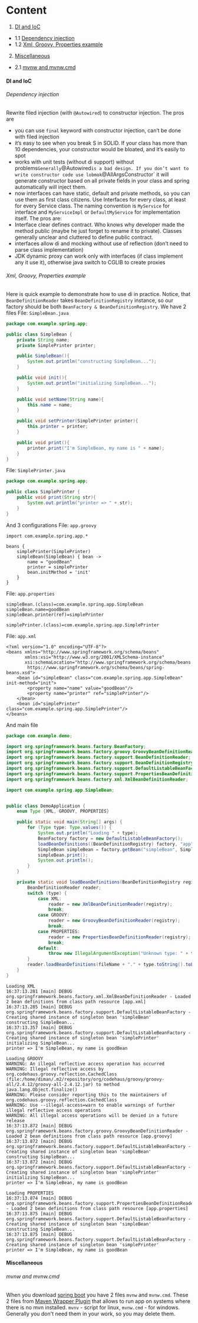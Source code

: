 # Content

1. [DI and IoC](#di-and-ioc)
* 1.1 [Dependency injection](#dependency-injection)
* 1.2 [Xml, Groovy, Properties example](#xml-groovy-properties-example)
2. [Miscellaneous](#miscellaneous)
* 2.1 [mvnw and mvnw.cmd](#mvnw-and-mvnwcmd)

#### DI and IoC
###### Dependency injection
Rewrite filed injection (with `@Autowired`) to constructor injection. The pros are
- you can use `final` keyword with constructor injection, can’t be done with filed injection
- it’s easy to see when you break S in SOLID. If your class has more than 10 dependencies, your constructor would be bloated, and it’s easily to spot
- works with unit tests (without di support) without problems`
Generally `@Autowired` is a bad design. If you don’t want to write constructor code use lobmok `@AllArgsConstructor` it will generate constructor based on all private fields in your class and spring automatically will inject them.
- now interfaces can have static, default and private methods, so you can use them as first class citizens.
Use Interfaces for every class, at least for every Service class. The naming convention is `MyService` for interface and `MyServiceImpl` or `DefaultMyService` for implementation itself. The pros are:
- Interface clear defines contract. Who knows why developer made the method public (maybe he just forget to rename it to private). Classes generally unclear and cluttered to define public contract.
- interfaces allow di and mocking without use of reflection (don’t need to parse class implementation)
- JDK dynamic proxy can work only with interfaces (if class implement any it use it), otherwise java switch to CGLIB to create proxies

###### Xml, Groovy, Properties example
Here is quick example to demonstrate how to use di in practice.
Notice, that `BeanDefinitionReader` takes `BeanDefinitionRegistry` instance, so our factory should be both `BeanFactory & BeanDefinitionRegistry`.
We have 2 files
File: `SimpleBean.java`
```java
package com.example.spring.app;

public class SimpleBean {
    private String name;
    private SimplePrinter printer;

    public SimpleBean(){
        System.out.println("constructing SimpleBean...");
    }

    public void init(){
        System.out.println("initializing SimpleBean...");
    }

    public void setName(String name){
        this.name = name;
    }

    public void setPrinter(SimplePrinter printer){
        this.printer = printer;
    }

    public void print(){
        printer.print("I'm SimpleBean, my name is " + name);
    }
}
```
File: `SimplePrinter.java`
```java
package com.example.spring.app;

public class SimplePrinter {
    public void print(String str){
        System.out.println("printer => " + str);
    }
}
```

And 3 configurations
File: `app.groovy`
```
import com.example.spring.app.*

beans {
    simplePrinter(SimplePrinter)
    simpleBean(SimpleBean) { bean ->
        name = "goodBean"
        printer = simplePrinter
        bean.initMethod = 'init'
    }
}
```
File: `app.properties`
```
simpleBean.(class)=com.example.spring.app.SimpleBean
simpleBean.name=goodBean
simpleBean.printer(ref)=simplePrinter

simplePrinter.(class)=com.example.spring.app.SimplePrinter
```
File: `app.xml`
```
<?xml version="1.0" encoding="UTF-8"?>
<beans xmlns="http://www.springframework.org/schema/beans"
       xmlns:xsi="http://www.w3.org/2001/XMLSchema-instance"
       xsi:schemaLocation="http://www.springframework.org/schema/beans
        https://www.springframework.org/schema/beans/spring-beans.xsd">
    <bean id="simpleBean" class="com.example.spring.app.SimpleBean" init-method="init">
        <property name="name" value="goodBean"/>
        <property name="printer" ref="simplePrinter"/>
    </bean>
    <bean id="simplePrinter" class="com.example.spring.app.SimplePrinter"/>
</beans>
```
And main file
```java
package com.example.demo;

import org.springframework.beans.factory.BeanFactory;
import org.springframework.beans.factory.groovy.GroovyBeanDefinitionReader;
import org.springframework.beans.factory.support.BeanDefinitionReader;
import org.springframework.beans.factory.support.BeanDefinitionRegistry;
import org.springframework.beans.factory.support.DefaultListableBeanFactory;
import org.springframework.beans.factory.support.PropertiesBeanDefinitionReader;
import org.springframework.beans.factory.xml.XmlBeanDefinitionReader;

import com.example.spring.app.SimpleBean;


public class DemoApplication {
	enum Type {XML, GROOVY, PROPERTIES}

	public static void main(String[] args) {
		for (Type type: Type.values()) {
			System.out.println("Loading " + type);
			BeanFactory factory = new DefaultListableBeanFactory();
			loadBeanDefinitions((BeanDefinitionRegistry) factory, "app", type);
			SimpleBean simpleBean = factory.getBean("simpleBean", SimpleBean.class);
			simpleBean.print();
			System.out.println();
		}
	}

	private static void loadBeanDefinitions(BeanDefinitionRegistry registry, String fileName, Type type){
		BeanDefinitionReader reader;
		switch (type) {
			case XML:
				reader = new XmlBeanDefinitionReader(registry);
				break;
			case GROOVY:
				reader = new GroovyBeanDefinitionReader(registry);
				break;
			case PROPERTIES:
				reader = new PropertiesBeanDefinitionReader(registry);
				break;
			default:
				throw new IllegalArgumentException("Unknown type: " + type);
		}
		reader.loadBeanDefinitions(fileName + "." + type.toString().toLowerCase());
	}
}
```
```
Loading XML
16:37:13.281 [main] DEBUG org.springframework.beans.factory.xml.XmlBeanDefinitionReader - Loaded 2 bean definitions from class path resource [app.xml]
16:37:13.285 [main] DEBUG org.springframework.beans.factory.support.DefaultListableBeanFactory - Creating shared instance of singleton bean 'simpleBean'
constructing SimpleBean...
16:37:13.357 [main] DEBUG org.springframework.beans.factory.support.DefaultListableBeanFactory - Creating shared instance of singleton bean 'simplePrinter'
initializing SimpleBean...
printer => I'm SimpleBean, my name is goodBean

Loading GROOVY
WARNING: An illegal reflective access operation has occurred
WARNING: Illegal reflective access by org.codehaus.groovy.reflection.CachedClass (file:/home/diman/.m2/repository/org/codehaus/groovy/groovy-all/2.4.12/groovy-all-2.4.12.jar) to method java.lang.Object.finalize()
WARNING: Please consider reporting this to the maintainers of org.codehaus.groovy.reflection.CachedClass
WARNING: Use --illegal-access=warn to enable warnings of further illegal reflective access operations
WARNING: All illegal access operations will be denied in a future release
16:37:13.872 [main] DEBUG org.springframework.beans.factory.groovy.GroovyBeanDefinitionReader - Loaded 2 bean definitions from class path resource [app.groovy]
16:37:13.872 [main] DEBUG org.springframework.beans.factory.support.DefaultListableBeanFactory - Creating shared instance of singleton bean 'simpleBean'
constructing SimpleBean...
16:37:13.872 [main] DEBUG org.springframework.beans.factory.support.DefaultListableBeanFactory - Creating shared instance of singleton bean 'simplePrinter'
initializing SimpleBean...
printer => I'm SimpleBean, my name is goodBean

Loading PROPERTIES
16:37:13.874 [main] DEBUG org.springframework.beans.factory.support.PropertiesBeanDefinitionReader - Loaded 2 bean definitions from class path resource [app.properties]
16:37:13.875 [main] DEBUG org.springframework.beans.factory.support.DefaultListableBeanFactory - Creating shared instance of singleton bean 'simpleBean'
constructing SimpleBean...
16:37:13.875 [main] DEBUG org.springframework.beans.factory.support.DefaultListableBeanFactory - Creating shared instance of singleton bean 'simplePrinter'
printer => I'm SimpleBean, my name is goodBean
```

#### Miscellaneous

###### mvnw and mvnw.cmd
When you download [spring boot](https://start.spring.io/) you have 2 files `mvnw` and `mvnw.cmd`. These 2 files from [Maven Wrapper Plugin](https://github.com/takari/takari-maven-plugin) 
that allows to run app on systems where there is no mvn installed. `mvnv` - script for linux, `mvnw.cmd` - for windows. Generally you don't need them in your work, so you may delete them.


